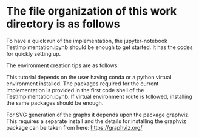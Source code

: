 # The file organization of this work directory is as follows

To have a quick run of the implementation, the jupyter-notebook TestImplmentation.ipynb should be enough to get started. It has the codes for quickly setting up.

The environment creation tips are as follows:

This tutorial depends on the user having conda or a python virtual environment installed. The packages required for the current implementation is provided in the first code shell of the TestImplmentation.ipynb. If virtual environment route is followed, installing the same packages should be enough.

For SVG generation of the graphs it depends upon the package graphviz. This requires a separate install and the details for installing the graphviz package can be taken from here: https://graphviz.org/